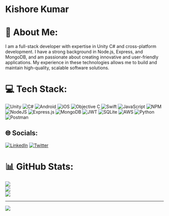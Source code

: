 # Kishore Kumar

# 💫 About Me:
I am a full-stack developer with expertise in Unity C# and cross-platform development. I have a strong background in Node.js, Express, and MongoDB, and am passionate about creating innovative and user-friendly applications. My experience in these technologies allows me to build and maintain high-quality, scalable software solutions.

# 💻 Tech Stack:
![Unity](https://img.shields.io/badge/unity-%23323330.svg?style=for-the-badge&logo=unity&logoColor=%black)
![C#](https://img.shields.io/badge/c%23-%23239120.svg?style=for-the-badge&logo=c-sharp&logoColor=white)
![Android](https://img.shields.io/badge/android-%23323330.svg?style=for-the-badge&logo=android&logoColor=%black)
![iOS](https://img.shields.io/badge/ios-%23323330.svg?style=for-the-badge&logo=ios)
![Objective C](https://img.shields.io/badge/objectiveC-%23323330.svg?style=for-the-badge&logo=objectiveC)
![Swift](https://img.shields.io/badge/swift-F54A2A?style=for-the-badge&logo=swift&logoColor=white) 
![JavaScript](https://img.shields.io/badge/javascript-%23323330.svg?style=for-the-badge&logo=javascript&logoColor=%23F7DF1E) 
![NPM](https://img.shields.io/badge/NPM-%23000000.svg?style=for-the-badge&logo=npm&logoColor=white) 
![NodeJS](https://img.shields.io/badge/node.js-6DA55F?style=for-the-badge&logo=node.js&logoColor=white) 
![Express.js](https://img.shields.io/badge/express.js-%23404d59.svg?style=for-the-badge&logo=express&logoColor=%2361DAFB) 
![MongoDB](https://img.shields.io/badge/MongoDB-%234ea94b.svg?style=for-the-badge&logo=mongodb&logoColor=white) 
![JWT](https://img.shields.io/badge/JWT-black?style=for-the-badge&logo=JSON%20web%20tokens) 
![SQLite](https://img.shields.io/badge/sqlite-%2307405e.svg?style=for-the-badge&logo=sqlite&logoColor=white) 
![AWS](https://img.shields.io/badge/AWS-%23FF9900.svg?style=for-the-badge&logo=amazon-aws&logoColor=white) 
![Python](https://img.shields.io/badge/python-3670A0?style=for-the-badge&logo=python&logoColor=ffdd54) 
![Postman](https://img.shields.io/badge/Postman-FF6C37?style=for-the-badge&logo=postman&logoColor=white)

## 🌐 Socials:
[![LinkedIn](https://img.shields.io/badge/LinkedIn-%230077B5.svg?logo=linkedin&logoColor=white)](https://linkedin.com/in/kishore-kumar-719638151) [![Twitter](https://img.shields.io/badge/Twitter-%231DA1F2.svg?logo=Twitter&logoColor=white)](https://twitter.com/Kishore1710525) 

# 📊 GitHub Stats:
![](https://github-readme-stats.vercel.app/api?username=Kishore025&theme=react&hide_border=false&include_all_commits=false&count_private=false)<br/>
![](https://github-readme-streak-stats.herokuapp.com/?user=Kishore025&theme=react&hide_border=false)<br/>
![](https://github-readme-stats.vercel.app/api/top-langs/?username=Kishore025&theme=react&hide_border=false&include_all_commits=false&count_private=false&layout=compact)



---
[![](https://visitcount.itsvg.in/api?id=Kishore025&icon=5&color=9)](https://visitcount.itsvg.in)

<!-- Proudly created with GPRM ( https://gprm.itsvg.in ) -->
